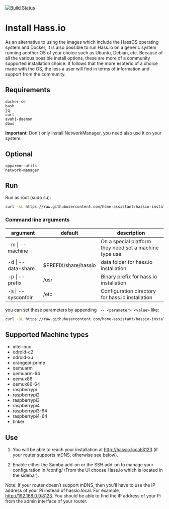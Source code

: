 [![Build Status](https://dev.azure.com/home-assistant/Hass.io/_apis/build/status/hassio-installer?branchName=master)](https://dev.azure.com/home-assistant/Hass.io/_build/latest?definitionId=6&branchName=master)

# Install Hass.io

As an alternative to using the images which include the HassOS operating system and Docker, it is also possible to run Hass.io on a generic system running another OS of your choice such as Ubuntu, Debian, etc. Because of all the various possible install options, these are more of a community supported installation choice. It follows that the more esoteric of a choice made with the OS, the less a user will find in terms of information and support from the community.

## Requirements

```
docker-ce
bash
jq
curl
avahi-daemon
dbus
```

**Important**: Don't only install NetworkManager, you need also use it on your system.

## Optional

```
apparmor-utils
network-manager
```

## Run

Run as root (sudo su):

```bash
curl -sL https://raw.githubusercontent.com/home-assistant/hassio-installer/master/hassio_install.sh | bash -s
```

### Command line arguments
| argument           | default                                                                                                                                                                             | description                                            |
|--------------------|----------------------|--------------------------------------------------------|
| -m \| --machine    |                      | On a special platform they need set a machine type use |
| -d \| --data-share | $PREFIX/share/hassio | data folder for hass.io installation                   |
| -p \| --prefix     | /usr                 | Binary prefix for hass.io installation                 |
| -s \| --sysconfdir | /etc                 | Configuration directory for hass.io installation       |

you can set these parameters by appending ` -- <parameter> <value>` like:

```bash
curl -sL https://raw.githubusercontent.com/home-assistant/hassio-installer/master/hassio_install.sh | bash -s -- -m MY_MACHINE
```

## Supported Machine types

- intel-nuc
- odroid-c2
- odroid-xu
- orangepi-prime
- qemuarm
- qemuarm-64
- qemux86
- qemux86-64
- raspberrypi
- raspberrypi2
- raspberrypi3
- raspberrypi4
- raspberrypi3-64
- raspberrypi4-64
- tinker

## Use

1. You will be able to reach your installation at http://hassio.local:8123 (if your router supports mDNS, otherwise see below).

2. Enable either the Samba add-on or the SSH add-on to manage your configuration in /config/ (From the UI choose Hass.io which is located in the sidebar).

Note: If your router doesn’t support mDNS, then you’ll have to use the IP address of your Pi instead of hassio.local. For example, http://192.168.0.9:8123. You should be able to find the IP address of your Pi from the admin interface of your router.
